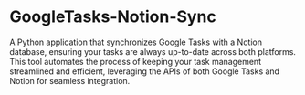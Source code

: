 # GoogleTasks-Notion-Sync
A Python application that synchronizes Google Tasks with a Notion database, ensuring your tasks are always up-to-date across both platforms. This tool automates the process of keeping your task management streamlined and efficient, leveraging the APIs of both Google Tasks and Notion for seamless integration.
